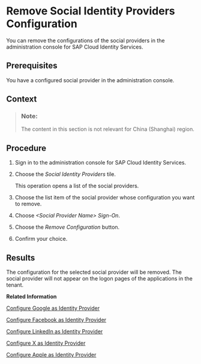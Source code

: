 <!-- loio265e41ee33a24b51bb1a2e51cf97afbd -->

# Remove Social Identity Providers Configuration

You can remove the configurations of the social providers in the administration console for SAP Cloud Identity Services.



## Prerequisites

You have a configured social provider in the administration console.



<a name="loio265e41ee33a24b51bb1a2e51cf97afbd__context_hyl_jsg_vgb"/>

## Context

> ### Note:  
> The content in this section is not relevant for China \(Shanghai\) region.



## Procedure

1.  Sign in to the administration console for SAP Cloud Identity Services.

2.  Choose the *Social Identity Providers* tile.

    This operation opens a list of the social providers.

3.  Choose the list item of the social provider whose configuration you want to remove.

4.  Choоse *<Social Provider Name\> Sign-On*.

5.  Choоse the *Remove Configuration* button.

6.  Confirm your choice.




## Results

The configuration for the selected social provider will be removed. The social provider will not appear on the logоn pages of the applications in the tenant.

**Related Information**  


[Configure Google as Identity Provider](configure-google-as-identity-provider-caf215f.md "By configuring Google as a social identity provider, users can log on to applications with their Google credentials by liking their accounts in Identity Authentication to the Google account.")

[Configure Facebook as Identity Provider](configure-facebook-as-identity-provider-cc16b33.md "By configuring Facebook as a social identity provider, users can log on to applications with their social media credentials by liking their accounts in Identity Authentication to the social media account.")

[Configure LinkedIn as Identity Provider](configure-linkedin-as-identity-provider-9077d6c.md "By configuring LinkedIn as social identity provider, users can log on to applications with their LinkedIn credentials by linking their accounts in Identity Authentication to the LinkedIn account.")

[Configure X as Identity Provider](configure-x-as-identity-provider-f5bc52d.md "By configuring X as social provider, users can log on to applications with their X credentials by liking their accounts in Identity Authentication to the X account.")

[Configure Apple as Identity Provider](configure-apple-as-identity-provider-fe6f7f0.md "Users can log on to applications with their Apple ID credentials by linking their accounts in Identity Authentication to their Apple account.")

